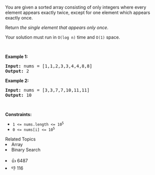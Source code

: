 <p>You are given a sorted array consisting of only integers where every element appears exactly twice, except for one element which appears exactly once.</p>

<p>Return <em>the single element that appears only once</em>.</p>

<p>Your solution must run in <code>O(log n)</code> time and <code>O(1)</code> space.</p>

<p>&nbsp;</p> 
<p><strong class="example">Example 1:</strong></p> 
<pre><strong>Input:</strong> nums = [1,1,2,3,3,4,4,8,8]
<strong>Output:</strong> 2
</pre>
<p><strong class="example">Example 2:</strong></p> 
<pre><strong>Input:</strong> nums = [3,3,7,7,10,11,11]
<strong>Output:</strong> 10
</pre> 
<p>&nbsp;</p> 
<p><strong>Constraints:</strong></p>

<ul> 
 <li><code>1 &lt;= nums.length &lt;= 10<sup>5</sup></code></li> 
 <li><code>0 &lt;= nums[i] &lt;= 10<sup>5</sup></code></li> 
</ul>

<div><div>Related Topics</div><div><li>Array</li><li>Binary Search</li></div></div><br><div><li>👍 6487</li><li>👎 116</li></div>
